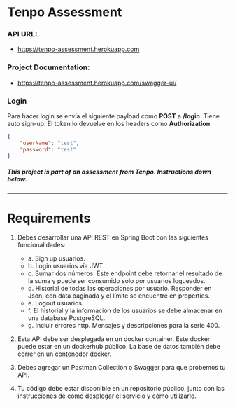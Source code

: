 # Tenpo Assessment
### API URL:
- https://tenpo-assessment.herokuapp.com
### Project Documentation: 
- https://tenpo-assessment.herokuapp.com/swagger-ui/

### Login
Para hacer login se envía el siguiente payload como **POST** a **/login**. Tiene auto  sign-up. El token lo devuelve en los headers como **Authorization**

```json
{
    "userName": "test",
    "password": "test"
}
```

##### This project is part of an assessment from Tenpo. Instructions down below.
***
# Requirements

1. Debes desarrollar una API REST en Spring Boot con las siguientes funcionalidades:
    * a. Sign up usuarios.
    * b. Login usuarios vía JWT.
    * c. Sumar dos números. Este endpoint debe retornar el resultado de la suma y puede ser consumido solo por usuarios logueados.
    * d. Historial de todas las operaciones por usuario. Responder en Json, con data paginada y el límite se encuentre en properties.
    * e. Logout usuarios.
    * f. El historial y la información de los usuarios se debe almacenar en una database PostgreSQL.  
    * g. Incluir errores http. Mensajes y descripciones para la serie 400.

2. Esta API debe ser desplegada en un docker container. Este docker puede estar en un dockerhub público. La base de datos también debe correr en un contenedor docker.

3. Debes agregar un Postman Collection o Swagger para que probemos tu API. 

4. Tu código debe estar disponible en un repositorio público, junto con las instrucciones de cómo desplegar el servicio y cómo utilizarlo.
